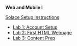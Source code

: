 **Web and Mobile I**

[Solace Setup Instructions](solace.md)

- [Lab 1: Account Setup](lab01-account-setup/instructions.md)
- [Lab 2: First HTML Webpage](lab02-first-html-webpage/instructions.md)
- [Lab 3: Content Prep](lab03-content-prep/instructions.md)

